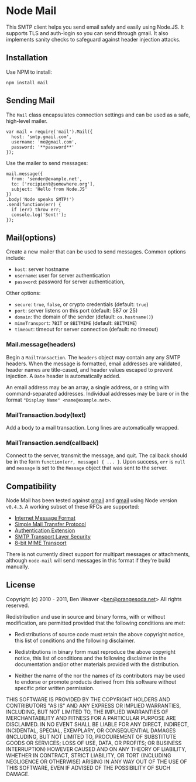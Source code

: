 # Node Mail #

This SMTP client helps you send email safely and easily using
Node.JS. It supports TLS and auth-login so you can send through
gmail. It also implements sanity checks to safeguard against header
injection attacks.

## Installation ##

Use NPM to install:

    npm install mail

## Sending Mail ##

The `Mail` class encapsulates connection settings and can be used as a
safe, high-level mailer.

    var mail = require('mail').Mail({
      host: 'smtp.gmail.com',
      username: 'me@gmail.com',
      password: '**password**'
    });

Use the mailer to send messages:

    mail.message({
      from: 'sender@example.net',
      to: ['recipient@somewhere.org'],
      subject: 'Hello from Node.JS'
    })
    .body('Node speaks SMTP!')
    .send(function(err) {
      if (err) throw err;
      console.log('Sent!');
    });

## Mail(options) ##

Create a new mailer that can be used to send messages.  Common options
include:

  + `host`: server hostname
  + `username`: user for server authentication
  + `password`: password for server authentication,

Other options:

  + `secure`: `true`, `false`, or crypto credentials (default: `true`)
  + `port`: server listens on this port (default: 587 or 25)
  + `domain`: the domain of the sender (default: `os.hostname()`)
  + `mimeTransport`: `7BIT` or `8BITMIME` (default: `8BITMIME`)
  + `timeout`: timeout for server connection (default: no timeout)

### Mail.message(headers) ###

Begin a `MailTransaction`.  The `headers` object may contain any any
SMTP headers.  When the message is formatted, email addresses are
validated, header names are title-cased, and header values escaped to
prevent injection.  A `Date` header is automatically added.

An email address may be an array, a single address, or a string with
command-separated addresses.  Individual addresses may be bare or in
the format `"Display Name" <name@example.net>`.

### MailTransaction.body(text) ###

Add a body to a mail transaction.  Long lines are automatically
wrapped.

### MailTransaction.send(callback) ###

Connect to the server, transmit the message, and quit.  The callback
should be in the form `function(err, message) { ... }`.  Upon success,
`err` is `null` and `message` is set to the `Message` object that was
sent to the server.

## Compatibility ##

Node Mail has been tested against [qmail][1] and [gmail][2] using Node
version `v0.4.3`.  A working subset of these RFCs are supported:

  + [Internet Message Format](http://tools.ietf.org/html/rfc5322)
  + [Simple Mail Transfer Protocol](http://tools.ietf.org/html/rfc5321)
  + [Authentication Extension](http://tools.ietf.org/html/rfc2554)
  + [SMTP Transport Layer Security](http://tools.ietf.org/html/rfc3207)
  + [8-bit MIME Transport](http://tools.ietf.org/html/rfc6152)

There is not currently direct support for multipart messages or
attachments, although `node-mail` will send messages in this format if
they're build manually.

[1]: http://qmail.org/top.html
[2]: http://mail.google.com/support/bin/answer.py?hl=en&answer=13287

## License ##

Copyright (c) 2010 - 2011, Ben Weaver &lt;ben@orangesoda.net&gt;
All rights reserved.

Redistribution and use in source and binary forms, with or without
modification, are permitted provided that the following conditions are
met:

* Redistributions of source code must retain the above copyright
  notice, this list of conditions and the following disclaimer.

* Redistributions in binary form must reproduce the above copyright
  notice, this list of conditions and the following disclaimer in the
  documentation and/or other materials provided with the distribution.

* Neither the name of the <organization> nor the names of its
  contributors may be used to endorse or promote products derived from
  this software without specific prior written permission.

THIS SOFTWARE IS PROVIDED BY THE COPYRIGHT HOLDERS AND CONTRIBUTORS
"AS IS" AND ANY EXPRESS OR IMPLIED WARRANTIES, INCLUDING, BUT NOT
LIMITED TO, THE IMPLIED WARRANTIES OF MERCHANTABILITY AND FITNESS FOR
A PARTICULAR PURPOSE ARE DISCLAIMED. IN NO EVENT SHALL <COPYRIGHT
HOLDER> BE LIABLE FOR ANY DIRECT, INDIRECT, INCIDENTAL, SPECIAL,
EXEMPLARY, OR CONSEQUENTIAL DAMAGES (INCLUDING, BUT NOT LIMITED TO,
PROCUREMENT OF SUBSTITUTE GOODS OR SERVICES; LOSS OF USE, DATA, OR
PROFITS; OR BUSINESS INTERRUPTION) HOWEVER CAUSED AND ON ANY THEORY OF
LIABILITY, WHETHER IN CONTRACT, STRICT LIABILITY, OR TORT (INCLUDING
NEGLIGENCE OR OTHERWISE) ARISING IN ANY WAY OUT OF THE USE OF THIS
SOFTWARE, EVEN IF ADVISED OF THE POSSIBILITY OF SUCH DAMAGE.


